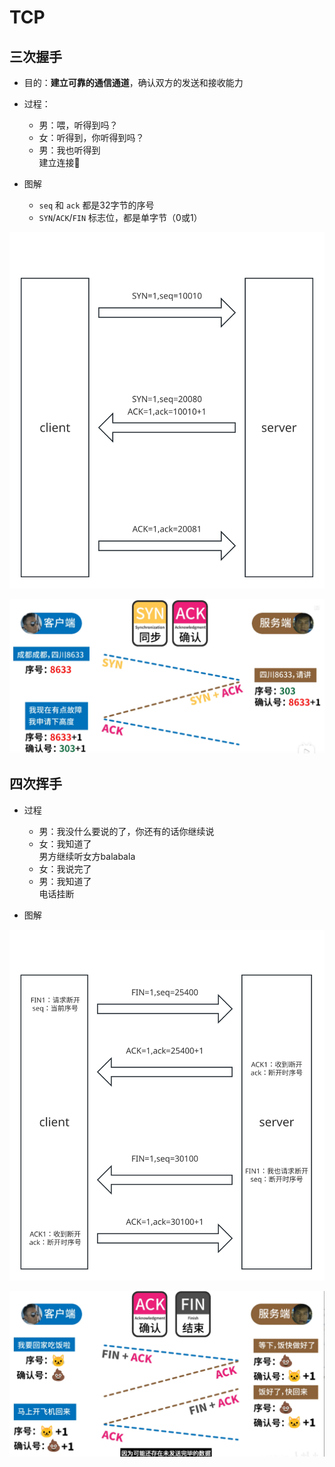 # TCP

## 三次握手

- 目的：**建立可靠的通信通道**，确认双方的发送和接收能力

- 过程：

  - 男：喂，听得到吗？  
  - 女：听得到，你听得到吗？  
  - 男：我也听得到  
  建立连接🤝  

- 图解
  - `seq` 和 `ack` 都是32字节的序号  
  - `SYN`/`ACK`/`FIN` 标志位，都是单字节（0或1）

![](../../../assets/3timeshandshakes.svg)

![](../../../assets/3timeshandshake.png)


## 四次挥手

- 过程

  - 男：我没什么要说的了，你还有的话你继续说  
  - 女：我知道了  
  男方继续听女方balabala  
  - 女：我说完了  
  - 男：我知道了  
  电话挂断

- 图解

![](../../../assets/4timeshandbaibai.svg)

![](../../../assets/4timeshandbaibai.png)
